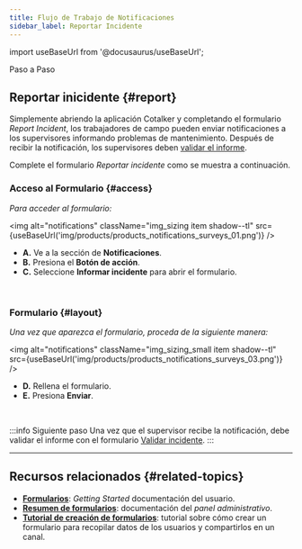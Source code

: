```yaml
---
title: Flujo de Trabajo de Notificaciones
sidebar_label: Reportar Incidente
---
```


import useBaseUrl from '@docusaurus/useBaseUrl'; 

<span className="hero__title">Paso a Paso</span>


## Reportar inicidente {#report}

Simplemente abriendo la aplicación Cotalker y completando el formulario _Report Incident_, los trabajadores de campo pueden enviar notificaciones a los supervisores informando problemas de mantenimiento. Después de recibir la notificación, los supervisores deben [validar el informe](/docs/products/workflows/notifications/surveys-validate).

Complete el formulario _Reportar incidente_ como se muestra a continuación.

### Acceso al Formulario {#access}

<div className="alert alert--primary">

_Para acceder al formulario:_

<img alt="notifications" className="img_sizing item shadow--tl" src={useBaseUrl('img/products/products_notifications_surveys_01.png')} />
<br/>

<div className="margin-left--lg">

- **A.** Ve a la sección de **Notificaciones**.
- **B.** Presiona el **Botón de acción**.
- **C.** Seleccione **Informar incidente** para abrir el formulario.

</div>

</div>
<br/>

### Formulario {#layout}

<div className="alert alert--primary">

_Una vez que aparezca el formulario, proceda de la siguiente manera:_

<img alt="notifications" className="img_sizing_small item shadow--tl" src={useBaseUrl('img/products/products_notifications_surveys_03.png')} />
<br/>

<div className="margin-left--lg">

- **D.** Rellena el formulario.
- **E.** Presiona **Enviar**.

</div>

</div>
<br/>


:::info Siguiente paso
Una vez que el supervisor recibe la notificación, debe validar el informe con el formulario [Validar incidente](surveys-validate).
:::

---

## Recursos relacionados {#related-topics}
- [**Formularios**](/docs/documentation/client/surveys/overview): _Getting Started_ documentación del usuario.
- [**Resumen de formularios**](/docs/documentation/admin/survey/survey_overview): documentación del _panel administrativo_.
- [**Tutorial de creación de formularios**](/docs/tutorials/basic/create_survey): tutorial sobre cómo crear un formulario para recopilar datos de los usuarios y compartirlos en un canal.